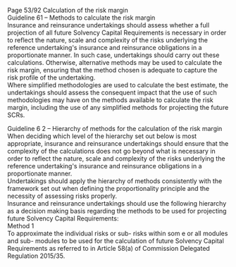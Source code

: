  
Page 53/92 
Calculation of the risk margin  
Guideline 61 – Methods to calculate the risk margin  
Insurance and reinsurance undertakings should assess whether a full projection of all future 
Solvency Capital Requirements is necessary in order to reflect the nature, scale and complexity 
of the risks underlying the reference undertaking's insurance and reinsurance obligations in a 
proportionate manner. In such case, undertakings should carry out these calculations. 
Otherwise, alternative methods may be used to calculate the risk margin, ensuring that the 
method chosen is adequate to capture the risk profile of the undertaking.  
Where simplified methodologies are used to calculate the best estimate, the undertakings 
should assess the consequent impact that the use of such methodologies may have on the 
methods available to calculate the risk margin, including the use of any simplified methods for 
projecting the future SCRs.  
 
Guideline 6 2 – Hierarchy of methods for the calculation of the risk margin  
When deciding which level of the hierarchy set out below is most appropriate, insurance and 
reinsurance undertakings should ensure that the complexity of the calculations does not go 
beyond what is necessary in order to reflect the nature, scale and complexity of the risks 
underlying the reference undertaking's insurance and reinsurance obligations in a 
proportionate  manner.  
Undertakings should apply the hierarchy of methods consistently with the framework set out 
when defining the proportionality principle and the necessity of assessing risks properly.  
Insurance and reinsurance undertakings should use the following hierarchy as a decision 
making basis regarding the methods to be used for projecting future Solvency Capital 
Requirements:  
Method 1  
To approximate the individual risks or sub- risks within som e or all modules and sub- modules 
to be used for the calculation of future Solvency Capital Requirements as referred to in Article 
58(a) of Commission Delegated Regulation 2015/35.  